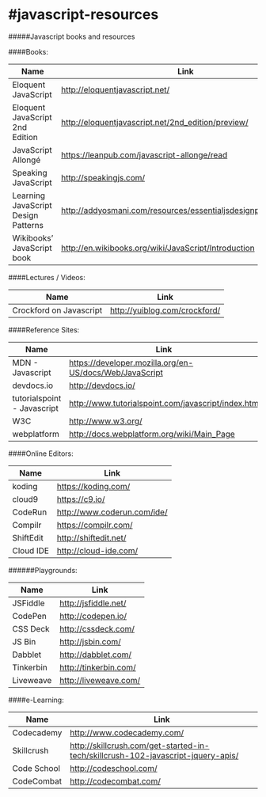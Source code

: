 #javascript-resources
====================
#####Javascript books and resources

####Books:

Name                              | Link
-------------                     | -------------
Eloquent JavaScript               | http://eloquentjavascript.net/
Eloquent JavaScript 2nd Edition   | http://eloquentjavascript.net/2nd_edition/preview/
JavaScript Allongé | https://leanpub.com/javascript-allonge/read
Speaking JavaScript | http://speakingjs.com/
Learning JavaScript Design Patterns | http://addyosmani.com/resources/essentialjsdesignpatterns/book/
Wikibooks’ JavaScript book | http://en.wikibooks.org/wiki/JavaScript/Introduction

####Lectures / Videos:

Name                              | Link
-------------                     | -------------
Crockford on Javascript           | http://yuiblog.com/crockford/


####Reference Sites:

Name                              | Link
-------------                     | -------------
MDN - Javascript               | https://developer.mozilla.org/en-US/docs/Web/JavaScript
devdocs.io | http://devdocs.io/
tutorialspoint - Javascript | http://www.tutorialspoint.com/javascript/index.htm
W3C | http://www.w3.org/
webplatform | http://docs.webplatform.org/wiki/Main_Page



####Online Editors:

Name                              | Link
-------------                     | -------------
koding              | https://koding.com/
cloud9 | https://c9.io/
CodeRun | http://www.coderun.com/ide/
Compilr | https://compilr.com/
ShiftEdit | http://shiftedit.net/
Cloud IDE | http://cloud-ide.com/

######Playgrounds:

Name                              | Link
-------------                     | -------------
JSFiddle              | http://jsfiddle.net/
CodePen | http://codepen.io/
CSS Deck | http://cssdeck.com/
JS Bin | http://jsbin.com/
Dabblet | http://dabblet.com/
Tinkerbin | http://tinkerbin.com/
Liveweave | http://liveweave.com/


####e-Learning:

Name                              | Link
-------------                     | -------------
Codecademy              | http://www.codecademy.com/
Skillcrush | http://skillcrush.com/get-started-in-tech/skillcrush-102-javascript-jquery-apis/
Code School | http://codeschool.com/
CodeCombat | http://codecombat.com/



